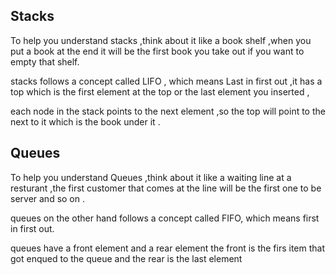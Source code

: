## Stacks

To help you understand stacks ,think about it like a book shelf ,when you put a book at the end it will be the first book you take out if you want to empty that  shelf.

stacks follows a concept called LIFO , which means Last in first out ,it has a top which is the first element at the top or the last element you inserted ,

each node in the stack points to the next element ,so the top will point to the next to it which is the book under it .

 

## Queues

To help you understand Queues ,think about it like a waiting line at a resturant ,the first customer that comes at the line will be the first one to be server and so on .

queues on the other hand follows a concept called FIFO, which means first in first out.

queues have a front element and a rear element the front is the firs item that got enqued to the queue and the rear is the last element